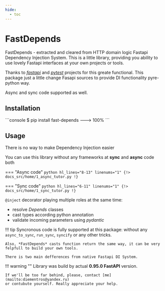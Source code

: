 ```yaml
---
hide:
  - toc
---
```


# FastDepends

FastDepends - extracted and cleared from HTTP domain logic Fastapi Dependency Injection System.
This is a little library, providing you ability to use lovely Fastapi interfaces at your own
projects or tools.

Thanks to [*fastapi*](https://fastapi.tiangolo.com/) and [*pytest*](https://docs.pytest.org/en/7.3.x/) projects for this
greate functional. This package just a little change Fasapi sources to provide DI functionality pyre-python way.

Async and sync code supported as well.

## Installation

<div class="termy">
```console
$ pip install fast-depends
---> 100%
```
</div>

## Usage

There is no way to make Dependency Injection easier

You can use this library without any frameworks at **sync** and **async** code both

=== "Async code"
    ```python hl_lines="8-13" linenums="1"
    {!> docs_src/home/1_async_tutor.py !}
    ```

=== "Sync code"
    ```python hl_lines="6-11" linenums="1"
    {!> docs_src/home/1_sync_tutor.py !}
    ```

`@inject` decorator playing multiple roles at the same time:

* resolve *Depends* classes
* cast types according python annotation
* validate incoming parameters using *pydantic*

!!! tip
    Syncronous code is fully supported at this package: without any `async_to_sync`, `run_sync`, `syncify` or any other tricks.
    
    Also, *FastDepends* casts function return the same way, it can be very felpfull to build your own tools.
    
    There is two main defferences from native Fastapi DI System.

!!! warning ""
    Library was build by actual **0.95.0 FastAPI** version.

    If we'll be too far behind, please, contact [me](mailto:diementros@yandex.ru)
    or contubute yourself. Really appreciate your help. 